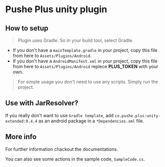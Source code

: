 # Pushe Plus unity plugin

## How to setup

> Plugin uses Gradle. So in your build tool, select Gradle.

- If you don't have a `mainTemplate.gradle` in your project, copy this file from here to `Assets/Plugins/Android`.
- If you don't have a `AndroidManifest.xml` in your project, copy this file from here to `Assets/Plugins/Android` replece **PLUS_TOKEN** with your own.

> For simple usage you don't need to use any scripts. Simply run the project.

## Use with JarResolver?

If you really don't want to use `Gradle template`, add `co.pushe.plus:unity-extended:0.4.4` as an android package in a `*Dependencies.xml` file.


## More info

For further information chackout the documentations.

You can also see some actions in the sample code, `SampleCode.cs`.